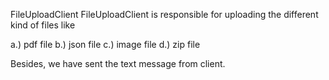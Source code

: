  
FileUploadClient
FileUploadClient is responsible for uploading the different kind of files like

a.) pdf file
b.) json file
c.) image file
d.) zip file

Besides, we have sent the text message from client.